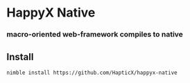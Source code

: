 <div>

# HappyX Native

### macro-oriented web-framework compiles to native

</div>


## Install

```shell
nimble install https://github.com/HapticX/happyx-native
```
